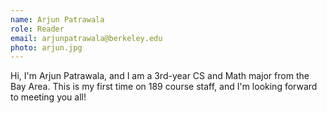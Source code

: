 ```yaml
---
name: Arjun Patrawala
role: Reader
email: arjunpatrawala@berkeley.edu
photo: arjun.jpg
---
```


Hi, I'm Arjun Patrawala, and I am a 3rd-year CS and Math major from the Bay Area. This is my first time on 189 course staff, and I'm looking forward to meeting you all!